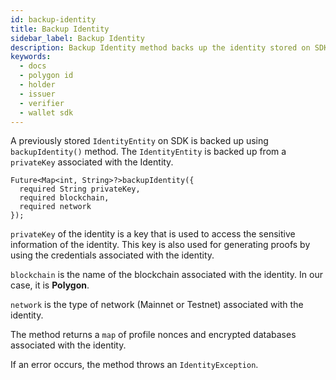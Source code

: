 ```yaml
---
id: backup-identity
title: Backup Identity
sidebar_label: Backup Identity
description: Backup Identity method backs up the identity stored on SDK.
keywords:
  - docs
  - polygon id
  - holder
  - issuer
  - verifier
  - wallet sdk
---
```

 
A previously stored `IdentityEntity` on SDK is backed up using `backupIdentity()` method. The `IdentityEntity` is backed up from a `privateKey` associated with the Identity. 
 
```
Future<Map<int, String>?>backupIdentity({
  required String privateKey, 
  required blockchain, 
  required network
});
``` 

`privateKey` of the identity is a key that is used to access the sensitive information of the identity. This key is also used for generating proofs by using the credentials associated with the identity. 

`blockchain` is the name of the blockchain associated with the identity. In our case, it is **Polygon**. 

`network` is the type of network (Mainnet or Testnet) associated with the identity. 

The method returns a `map` of profile nonces and encrypted databases associated with the identity. 

If an error occurs, the method throws an `IdentityException`.
